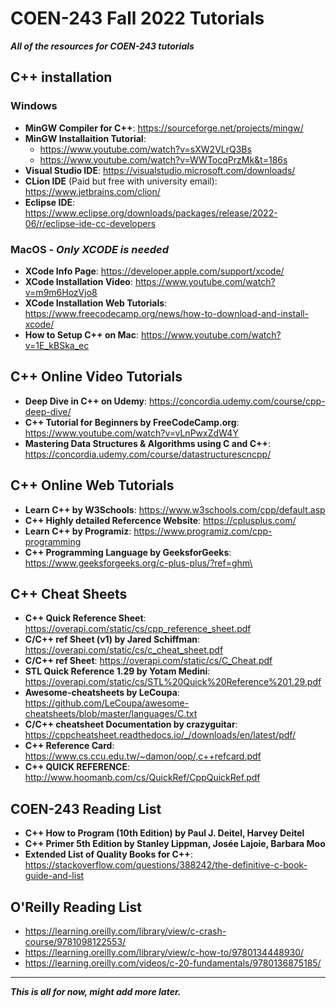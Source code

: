 # COEN-243 Fall 2022 Tutorials
***All of the resources for COEN-243 tutorials***

## C++ installation 
### Windows
- **MinGW Compiler for C++**: https://sourceforge.net/projects/mingw/
- **MinGW Installaition Tutorial**: 
    - https://www.youtube.com/watch?v=sXW2VLrQ3Bs 
    - https://www.youtube.com/watch?v=WWTocqPrzMk&t=186s
- **Visual Studio IDE**: https://visualstudio.microsoft.com/downloads/
- **CLion IDE** (Paid but free with university email): https://www.jetbrains.com/clion/ 
- **Eclipse IDE**: https://www.eclipse.org/downloads/packages/release/2022-06/r/eclipse-ide-cc-developers

### MacOS - ***Only XCODE is needed***
- **XCode Info Page**: https://developer.apple.com/support/xcode/
- **XCode Installation Video**: https://www.youtube.com/watch?v=m9m6HozVjo8
- **XCode Installation Web Tutorials**: https://www.freecodecamp.org/news/how-to-download-and-install-xcode/
- **How to Setup C++ on Mac**: https://www.youtube.com/watch?v=1E_kBSka_ec

## C++ Online Video Tutorials
- **Deep Dive in C++ on Udemy**: https://concordia.udemy.com/course/cpp-deep-dive/
- **C++ Tutorial for Beginners by FreeCodeCamp.org**: https://www.youtube.com/watch?v=vLnPwxZdW4Y
- **Mastering Data Structures & Algorithms using C and C++**: https://concordia.udemy.com/course/datastructurescncpp/

## C++ Online Web Tutorials
- **Learn C++ by W3Schools**: https://www.w3schools.com/cpp/default.asp
- **C++ Highly detailed Refercence Website**: https://cplusplus.com/
- **Learn C++ by Programiz**: https://www.programiz.com/cpp-programming
- **C++ Programming Language by GeeksforGeeks**: https://www.geeksforgeeks.org/c-plus-plus/?ref=ghm\

## C++ Cheat Sheets
- **C++ Quick Reference Sheet**: https://overapi.com/static/cs/cpp_reference_sheet.pdf
- **C/C++ ref Sheet (v1) by Jared Schiffman**: https://overapi.com/static/cs/c_cheat_sheet.pdf
- **C/C++ ref Sheet**: https://overapi.com/static/cs/C_Cheat.pdf
- **STL Quick Reference 1.29 by Yotam Medini**: https://overapi.com/static/cs/STL%20Quick%20Reference%201.29.pdf
- **Awesome-cheatsheets by LeCoupa**: https://github.com/LeCoupa/awesome-cheatsheets/blob/master/languages/C.txt
- **C/C++ cheatsheet Documentation by crazyguitar**: https://cppcheatsheet.readthedocs.io/_/downloads/en/latest/pdf/
- **C++ Reference Card**: https://www.cs.ccu.edu.tw/~damon/oop/,c++refcard.pdf
- **C++ QUICK REFERENCE**: http://www.hoomanb.com/cs/QuickRef/CppQuickRef.pdf

## COEN-243 Reading List
- **C++ How to Program (10th Edition) by Paul J. Deitel, Harvey Deitel**
- **C++ Primer 5th Edition by Stanley Lippman, Josée Lajoie, Barbara Moo**
- **Extended List of Quality Books for C++**: https://stackoverflow.com/questions/388242/the-definitive-c-book-guide-and-list

## O'Reilly Reading List
- https://learning.oreilly.com/library/view/c-crash-course/9781098122553/
- https://learning.oreilly.com/library/view/c-how-to/9780134448930/
- https://learning.oreilly.com/videos/c-20-fundamentals/9780136875185/

_______________________________________________________________________________________________________________________________________________________________________
***This is all for now, might add more later.***

